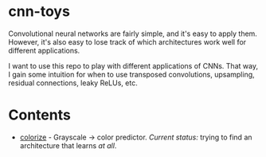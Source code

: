 # cnn-toys

Convolutional neural networks are fairly simple, and it's easy to apply them. However, it's also easy to lose track of which architectures work well for different applications.

I want to use this repo to play with different applications of CNNs. That way, I gain some intuition for when to use transposed convolutions, upsampling, residual connections, leaky ReLUs, etc.

# Contents

 * [colorize](colorize) - Grayscale -> color predictor. *Current status:* trying to find an architecture that learns _at all_.
